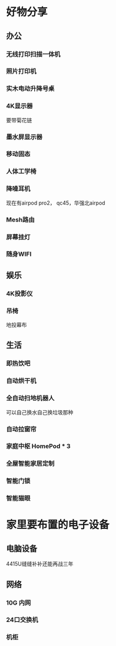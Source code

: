  # 好物分享

## 办公
### 无线打印扫描一体机
### 照片打印机
### 实木电动升降号桌
### 4K显示器

要带菊花链
### 墨水屏显示器
### 移动固态
### 人体工学椅
### 降噪耳机
现在有airpod pro2， qc45，华强北airpod
### Mesh路由
### 屏幕挂灯
### 随身WIFI
## 娱乐
### 4K投影仪
### 吊椅
地投幕布

## 生活
### 即热饮吧
### 自动烘干机
### 全自动扫地机器人
可以自己换水自己换垃圾那种
### 自动拉窗帘
### 家庭中枢 HomePod * 3
### 全屋智能家居定制 
### 智能门锁
### 智能猫眼



# 家里要布置的电子设备

## 电脑设备

4415U缝缝补补还能再战三年

## 网络

### 10G 内网

### 24口交换机

### 机柜

